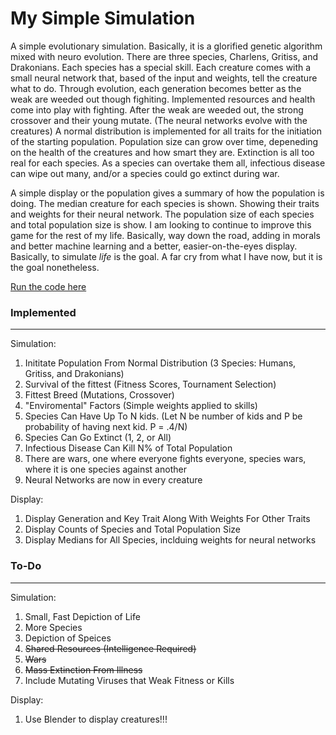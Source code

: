 # My Simple Simulation
A simple evolutionary simulation. Basically, it is a glorified genetic algorithm mixed with neuro evolution. There are three species, Charlens, Gritiss, and Drakonians. Each species has a special skill. Each creature comes with a small neural network that, based of the input and weights, tell the creature what to do. Through evolution, each generation becomes better as the weak are weeded out though fighiting. Implemented resources and health come into play with fighting. After the weak are weeded out, the strong crossover and their young mutate. (The neural networks evolve with the creatures) A normal distribution is implemented for all traits for the initiation of the starting population. Population size can grow over time, depeneding on the health of the creatures and how smart they are. Extinction is all too real for each species. As a species can overtake them all, infectious disease can wipe out many, and/or a species could go extinct during war.

A simple display or the population gives a summary of how the population is doing. The median creature for each species is shown. Showing their traits and weights for their neural network. The population size of each species and total population size is show. I am looking to continue to improve this game for the rest of my life. Basically, way down the road, adding in morals and better machine learning and a better, easier-on-the-eyes display. Basically,  to simulate *life* is the goal. A far cry from what I have now, but it is the goal nonetheless. 

[Run the code here](https://repl.it/@n113/My-Simple-Simjulation-v2)


### Implemented
***

Simulation:
  1. Inititate Population From Normal Distribution (3 Species: Humans, Gritiss, and Drakonians)
  2. Survival of the fittest (Fitness Scores, Tournament Selection)
  3. Fittest Breed (Mutations, Crossover)
  4. "Enviromental" Factors (Simple weights applied to skills)
  5. Species Can Have Up To N kids. (Let N be number of kids and P be probability of having next kid. P = .4/N)
  6. Species Can Go Extinct (1, 2, or All)
  7. Infectious Disease Can Kill N% of Total Population
  8. There are wars, one where everyone fights everyone, species wars, where it is one species against another
  9. Neural Networks are now in every creature 

Display:
  1. Display Generation and Key Trait Along With Weights For Other Traits
  2. Display Counts of Species and Total Population Size
  3. Display Medians for All Species, inclduing weights for neural networks




### To-Do
***

Simulation:
  1. Small, Fast Depiction of Life
  2. More Species
  3. Depiction of Speices
  4. ~~Shared Resources (Intelligence Required)~~
  5. ~~Wars~~
  6. ~~Mass Extinction From Illness~~
  7. Include Mutating Viruses that Weak Fitness or Kills

Display:
  1. Use Blender to display creatures!!!
